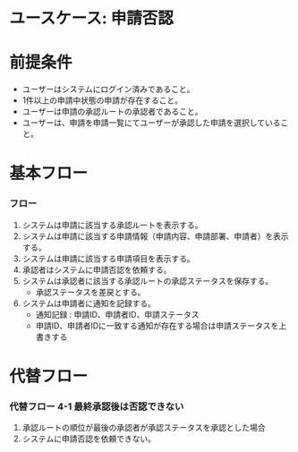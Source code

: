 # ユースケース: 申請否認

# 前提条件

- ユーザーはシステムにログイン済みであること。
- 1件以上の申請中状態の申請が存在すること。
- ユーザーは申請の承認ルートの承認者であること。
- ユーザーは、申請を申請一覧にてユーザーが承認した申請を選択していること。

# 基本フロー

### フロー

1. システムは申請に該当する承認ルートを表示する。
1. システムは申請に該当する申請情報（申請内容、申請部署、申請者）を表示する。
1. システムは申請に該当する申請項目を表示する。
1. 承認者はシステムに申請否認を依頼する。
1. システムは承認者に該当する承認ルートの承認ステータスを保存する。
    - 承認ステータスを差戻とする。
1. システムは申請者に通知を記録する。
    - 通知記録 : 申請ID、申請者ID、申請ステータス
    - 申請ID、申請者IDに一致する通知が存在する場合は申請ステータスを上書きする

# 代替フロー

### 代替フロー 4-1 最終承認後は否認できない

1. 承認ルートの順位が最後の承認者が承認ステータスを承認とした場合
1. システムに申請否認を依頼できない。
